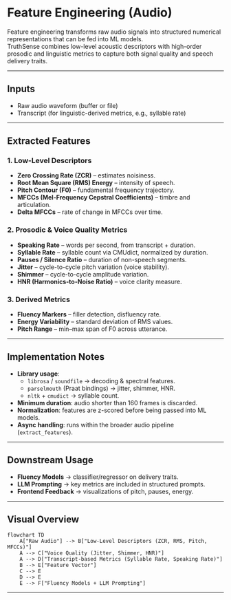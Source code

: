 # Feature Engineering (Audio)

Feature engineering transforms raw audio signals into structured numerical representations that can be fed into ML models.  
TruthSense combines low-level acoustic descriptors with high-order prosodic and linguistic metrics to capture both signal quality and speech delivery traits.

---

## Inputs
- Raw audio waveform (buffer or file)  
- Transcript (for linguistic-derived metrics, e.g., syllable rate)  

---

## Extracted Features

### 1. Low-Level Descriptors
- **Zero Crossing Rate (ZCR)** – estimates noisiness.  
- **Root Mean Square (RMS) Energy** – intensity of speech.  
- **Pitch Contour (F0)** – fundamental frequency trajectory.  
- **MFCCs (Mel-Frequency Cepstral Coefficients)** – timbre and articulation.  
- **Delta MFCCs** – rate of change in MFCCs over time.  

### 2. Prosodic & Voice Quality Metrics
- **Speaking Rate** – words per second, from transcript + duration.  
- **Syllable Rate** – syllable count via CMUdict, normalized by duration.  
- **Pauses / Silence Ratio** – duration of non-speech segments.  
- **Jitter** – cycle-to-cycle pitch variation (voice stability).  
- **Shimmer** – cycle-to-cycle amplitude variation.  
- **HNR (Harmonics-to-Noise Ratio)** – voice clarity measure.  

### 3. Derived Metrics
- **Fluency Markers** – filler detection, disfluency rate.  
- **Energy Variability** – standard deviation of RMS values.  
- **Pitch Range** – min–max span of F0 across utterance.  

---

## Implementation Notes
- **Library usage**:  
  - `librosa` / `soundfile` → decoding & spectral features.  
  - `parselmouth` (Praat bindings) → jitter, shimmer, HNR.  
  - `nltk` + `cmudict` → syllable count.  
- **Minimum duration**: audio shorter than 160 frames is discarded.  
- **Normalization**: features are z-scored before being passed into ML models.  
- **Async handling**: runs within the broader audio pipeline (`extract_features`).  

---

## Downstream Usage
- **Fluency Models** → classifier/regressor on delivery traits.  
- **LLM Prompting** → key metrics are included in structured prompts.  
- **Frontend Feedback** → visualizations of pitch, pauses, energy.  

---

## Visual Overview

```mermaid
flowchart TD
    A["Raw Audio"] --> B["Low-Level Descriptors (ZCR, RMS, Pitch, MFCCs)"]
    A --> C["Voice Quality (Jitter, Shimmer, HNR)"]
    A --> D["Transcript-based Metrics (Syllable Rate, Speaking Rate)"]
    B --> E["Feature Vector"]
    C --> E
    D --> E
    E --> F["Fluency Models + LLM Prompting"]
```
 
---